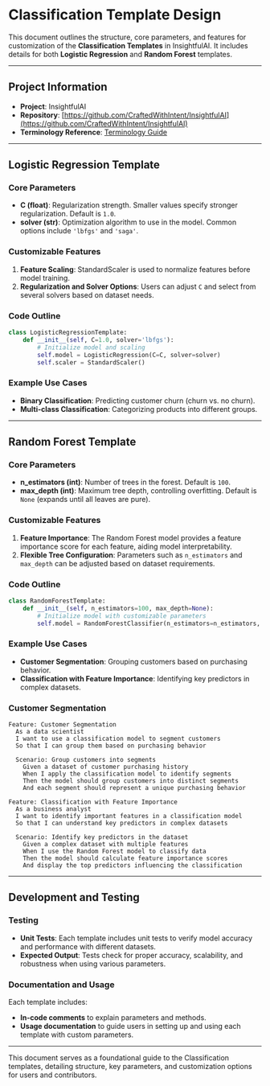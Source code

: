 # Classification Template Design

This document outlines the structure, core parameters, and features for customization of the **Classification Templates** in InsightfulAI. It includes details for both **Logistic Regression** and **Random Forest** templates.

---

## Project Information

- **Project**: InsightfulAI
- **Repository**: [https://github.com/CraftedWithIntent/InsightfulAI](https://github.com/CraftedWithIntent/InsightfulAI)
- **Terminology Reference**: [Terminology Guide](../Tutorials/terminology_guide.md)

---

## Logistic Regression Template

### Core Parameters
- **C (float)**: Regularization strength. Smaller values specify stronger regularization. Default is `1.0`.
- **solver (str)**: Optimization algorithm to use in the model. Common options include `'lbfgs'` and `'saga'`.

### Customizable Features
1. **Feature Scaling**: StandardScaler is used to normalize features before model training.
2. **Regularization and Solver Options**: Users can adjust `C` and select from several solvers based on dataset needs.

### Code Outline
```python
class LogisticRegressionTemplate:
    def __init__(self, C=1.0, solver='lbfgs'):
        # Initialize model and scaling
        self.model = LogisticRegression(C=C, solver=solver)
        self.scaler = StandardScaler()
```

### Example Use Cases
- **Binary Classification**: Predicting customer churn (churn vs. no churn).
- **Multi-class Classification**: Categorizing products into different groups.

---

## Random Forest Template

### Core Parameters
- **n_estimators (int)**: Number of trees in the forest. Default is `100`.
- **max_depth (int)**: Maximum tree depth, controlling overfitting. Default is `None` (expands until all leaves are pure).

### Customizable Features
1. **Feature Importance**: The Random Forest model provides a feature importance score for each feature, aiding model interpretability.
2. **Flexible Tree Configuration**: Parameters such as `n_estimators` and `max_depth` can be adjusted based on dataset requirements.

### Code Outline
```python
class RandomForestTemplate:
    def __init__(self, n_estimators=100, max_depth=None):
        # Initialize model with customizable parameters
        self.model = RandomForestClassifier(n_estimators=n_estimators, max_depth=max_depth)
```

### Example Use Cases
- **Customer Segmentation**: Grouping customers based on purchasing behavior.
- **Classification with Feature Importance**: Identifying key predictors in complex datasets.

### Customer Segmentation

```gherkin
Feature: Customer Segmentation
  As a data scientist
  I want to use a classification model to segment customers
  So that I can group them based on purchasing behavior

  Scenario: Group customers into segments
    Given a dataset of customer purchasing history
    When I apply the classification model to identify segments
    Then the model should group customers into distinct segments
    And each segment should represent a unique purchasing behavior

Feature: Classification with Feature Importance
  As a business analyst
  I want to identify important features in a classification model
  So that I can understand key predictors in complex datasets

  Scenario: Identify key predictors in the dataset
    Given a complex dataset with multiple features
    When I use the Random Forest model to classify data
    Then the model should calculate feature importance scores
    And display the top predictors influencing the classification
```

---

## Development and Testing

### Testing
- **Unit Tests**: Each template includes unit tests to verify model accuracy and performance with different datasets.
- **Expected Output**: Tests check for proper accuracy, scalability, and robustness when using various parameters.

### Documentation and Usage
Each template includes:
- **In-code comments** to explain parameters and methods.
- **Usage documentation** to guide users in setting up and using each template with custom parameters.

---

This document serves as a foundational guide to the Classification templates, detailing structure, key parameters, and customization options for users and contributors.